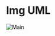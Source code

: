 # Img UML
![Main](https://github.com/AitsuYuyu/PatronesClaudiaCorrea/assets/136203413/593a503a-124f-4975-babe-33f7c563b5d0)
